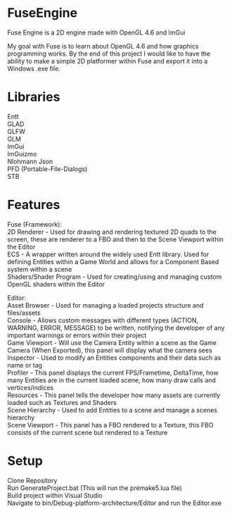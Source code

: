 # FuseEngine
Fuse Engine is a 2D engine made with OpenGL 4.6 and ImGui <br/>

My goal with Fuse is to learn about OpenGL 4.6 and how graphics programming works. By the end of this project I would like to have the ability to make a simple 2D platformer within Fuse and export it into a Windows .exe file. <br/>

# Libraries
Entt <br/>
GLAD <br/>
GLFW <br/>
GLM <br/>
ImGui <br/>
ImGuizmo <br/>
Nlohmann Json <br/>
PFD (Portable-File-Dialogs) <br/>
STB <br/>

# Features
Fuse (Framework): <br/>
2D Renderer - Used for drawing and rendering textured 2D quads to the screen, these are renderer to a FBO and then to the Scene Viewport within the Editor <br/>
ECS - A wrapper written around the widely used Entt library. Used for defining Entities within a Game World and allows for a Component Based system within a scene <br/>
Shaders/Shader Program - Used for creating/using and managing custom OpenGL shaders within the Editor <br/>

Editor: <br/>
Asset Browser - Used for managing a loaded projects structure and files/assets <br/>
Console - Allows custom messages with different types (ACTION, WARNING, ERROR, MESSAGE) to be written, notifying the developer of any important warnings or errors within their project <br/>
Game Viewport - Will use the Camera Entity within a scene as the Game Camera (When Exported), this panel will display what the camera sees <br/>
Inspector - Used to modify an Entities components and their data such as name or tag <br/>
Profiler - This panel displays the current FPS/Frametime, DeltaTime, how many Entities are in the current loaded scene, how many draw calls and vertices/indices <br/>
Resources - This panel tells the developer how many assets are currently loaded such as Textures and Shaders <br/>
Scene Hierarchy - Used to add Entities to a scene and manage a scenes hierarchy <br/>
Scene Viewport - This panel has a FBO rendered to a Texture, this FBO consists of the current scene but rendered to a Texture <br/>

# Setup 
Clone Repository <br/>
Run GenerateProject.bat (This will run the premake5.lua file) <br/>
Build project within Visual Studio <br/>
Navigate to bin/Debug-platform-architecture/Editor and run the Editor.exe <br/>
